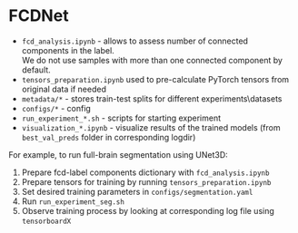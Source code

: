 # FCDNet
<!-- CNN for Focal Cortical Dysplasia segmentation
```

└───fcd_analysis.ipynb - allows to assess number of connected components in the label.  
└───tensors_preparation.ipynb - used to pre-calculate PyTorch tensors from original data if needed
|
└───configs  
│   │   patch_segmentation.yaml - config for patch-based segmentation
│   │   segmentation.yaml - config for patch-based segmentation
│   
└───metadata  
│    │   unet3d.py  
│    │   v2v.py 
│
└───models  
│    │   unet3d.py  
│    │   v2v.py     
│   
└───folder2  
    │   file021.txt  
    │   file022.txt  
``` -->

 -  `fcd_analysis.ipynb` - allows to assess number of connected components in the label.  
    We do not use samples with more than one connected component by default.
 - `tensors_preparation.ipynb` used to pre-calculate PyTorch tensors from original data if needed
 - `metadata/*` - stores train-test splits for different experiments\datasets
 - `configs/*` - config 
 - `run_experiment_*.sh` - scripts for starting experiment
 - `visualization_*.ipynb` - visualize results of the trained models (from `best_val_preds` folder in corresponding logdir)

For example, to run full-brain segmentation using UNet3D:
1) Prepare fcd-label components dictionary with `fcd_analysis.ipynb`
2) Prepare tensors for training by running `tensors_preparation.ipynb`
3) Set desired training parameters in `configs/segmentation.yaml`
4) Run `run_experiment_seg.sh`
5) Observe training process by looking at corresponding log file using `tensorboardX`
